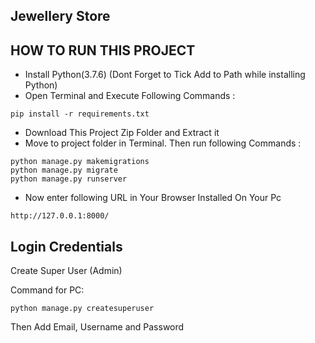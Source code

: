 ## Jewellery Store



## HOW TO RUN THIS PROJECT
- Install Python(3.7.6) (Dont Forget to Tick Add to Path while installing Python)
- Open Terminal and Execute Following Commands :
```
pip install -r requirements.txt
```
- Download This Project Zip Folder and Extract it
- Move to project folder in Terminal. Then run following Commands :
```
python manage.py makemigrations
python manage.py migrate
python manage.py runserver
```
- Now enter following URL in Your Browser Installed On Your Pc
```
http://127.0.0.1:8000/
```


## Login Credentials

Create Super User (Admin)

Command for PC:
```
python manage.py createsuperuser
```
Then Add Email, Username and Password





